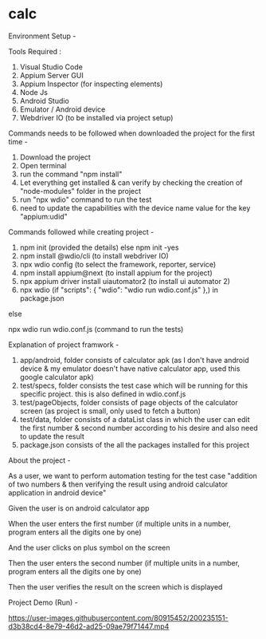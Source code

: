 # calc

Environment Setup -

Tools Required :
1) Visual Studio Code
2) Appium Server GUI
3) Appium Inspector (for inspecting elements)
4) Node Js
5) Android Studio
6) Emulator / Android device
7) Webdriver IO (to be installed via project setup)

Commands needs to be followed when downloaded the project for the first time -

1) Download the project
2) Open terminal
3) run the command "npm install"
4) Let everything get installed & can verify by checking the creation of "node-modules" folder in the project
5) run "npx wdio" command to run the test
6) need to update the capabilities with the device name value for the key "appium:udid"

Commands followed while creating project -
1) npm init (provided the details) else npm init -yes
2) npm install @wdio/cli (to install webdriver IO)
3) npx wdio config (to select the framework, reporter, service)
4) npm install appium@next (to install appium for the project)
5) npx appium driver install uiautomator2 (to install ui automator 2)
6) npx wdio (if "scripts": {
    "wdio": "wdio run wdio.conf.js"
  },) in package.json
  
  else
  
  npx wdio run wdio.conf.js (command to run the tests)
  
  
  Explanation of project framwork -
  1) app/android, folder consists of calculator apk (as I don't have android device & my emulator doesn't have native calculator app, used this google calculator apk)
  2) test/specs, folder consists the test case which will be running for this specific project. this is also defined in wdio.conf.js
  3) test/pageObjects, folder consists of page objects of the calculator screen (as project is small, only used to fetch a button)
  4) test/data, folder consists of a dataList class in which the user can edit the first number & second number according to his desire and also need to update the result
  5) package.json consists of the all the packages installed for this project
  
  About the project -
  
  As a user, we want to perform automation testing for the test case "addition of two numbers & then verifying the result using android calculator application in android device"
  
  Given the user is on android calculator app
  
  When the user enters the first number (if multiple units in a number, program enters all the digits one by one)
  
  And the user clicks on plus symbol on the screen
  
  Then the user enters the second number (if multiple units in a number, program enters all the digits one by one)
  
  Then the user verifies the result on the screen which is displayed 
  
  
  Project Demo (Run) -
  
 

https://user-images.githubusercontent.com/80915452/200235151-d3b38cd4-8e79-46d2-ad25-09ae79f71447.mp4


